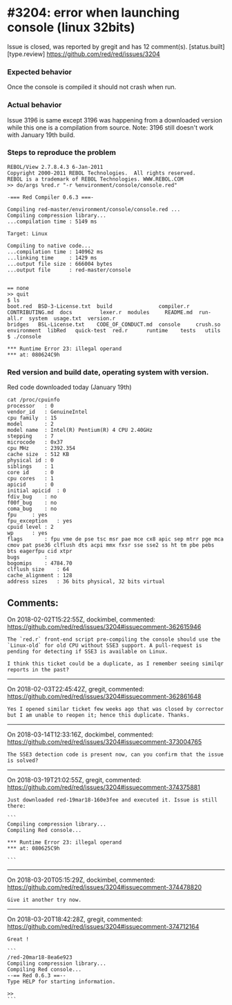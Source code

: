 
#3204: error when launching console (linux 32bits)
================================================================================
Issue is closed, was reported by gregit and has 12 comment(s).
[status.built] [type.review]
<https://github.com/red/red/issues/3204>

### Expected behavior
Once the console is compiled it should not crash when run.

### Actual behavior
Issue 3196 is same except 3196 was happening from a downloaded version while this one is a compilation from source.
Note: 3196 still doesn't work with January 19th build.

### Steps to reproduce the problem
```
REBOL/View 2.7.8.4.3 6-Jan-2011
Copyright 2000-2011 REBOL Technologies.  All rights reserved.
REBOL is a trademark of REBOL Technologies. WWW.REBOL.COM
>> do/args %red.r "-r %environment/console/console.red"

-=== Red Compiler 0.6.3 ===- 

Compiling red-master/environment/console/console.red ...
Compiling compression library...
...compilation time : 5149 ms

Target: Linux 

Compiling to native code...
...compilation time : 140962 ms
...linking time     : 1429 ms
...output file size : 666004 bytes
...output file      : red-master/console 


== none
>> quit
$ ls
boot.red  BSD-3-License.txt  build               compiler.r  CONTRIBUTING.md  docs         lexer.r  modules     README.md  run-all.r  system  usage.txt  version.r
bridges   BSL-License.txt    CODE_OF_CONDUCT.md  console     crush.so         environment  libRed   quick-test  red.r      runtime    tests   utils
$ ./console 

*** Runtime Error 23: illegal operand
*** at: 080624C9h

```

### Red version and build date, operating system with version.
Red code downloaded today (January 19th)
```
cat /proc/cpuinfo
processor	: 0
vendor_id	: GenuineIntel
cpu family	: 15
model		: 2
model name	: Intel(R) Pentium(R) 4 CPU 2.40GHz
stepping	: 7
microcode	: 0x37
cpu MHz		: 2392.354
cache size	: 512 KB
physical id	: 0
siblings	: 1
core id		: 0
cpu cores	: 1
apicid		: 0
initial apicid	: 0
fdiv_bug	: no
f00f_bug	: no
coma_bug	: no
fpu		: yes
fpu_exception	: yes
cpuid level	: 2
wp		: yes
flags		: fpu vme de pse tsc msr pae mce cx8 apic sep mtrr pge mca cmov pat pse36 clflush dts acpi mmx fxsr sse sse2 ss ht tm pbe pebs bts eagerfpu cid xtpr
bugs		:
bogomips	: 4784.70
clflush size	: 64
cache_alignment	: 128
address sizes	: 36 bits physical, 32 bits virtual
```


Comments:
--------------------------------------------------------------------------------

On 2018-02-02T15:22:55Z, dockimbel, commented:
<https://github.com/red/red/issues/3204#issuecomment-362615946>

    The `red.r` front-end script pre-compiling the console should use the `Linux-old` for old CPU without SSE3 support. A pull-request is pending for detecting if SSE3 is available on Linux.
    
    I think this ticket could be a duplicate, as I remember seeing similqr reports in the past?

--------------------------------------------------------------------------------

On 2018-02-03T22:45:42Z, gregit, commented:
<https://github.com/red/red/issues/3204#issuecomment-362861648>

    Yes I opened similar ticket few weeks ago that was closed by corrector but I am unable to reopen it; hence this duplicate. Thanks.

--------------------------------------------------------------------------------

On 2018-03-14T12:33:16Z, dockimbel, commented:
<https://github.com/red/red/issues/3204#issuecomment-373004765>

    The SSE3 detection code is present now, can you confirm that the issue is solved?

--------------------------------------------------------------------------------

On 2018-03-19T21:02:55Z, gregit, commented:
<https://github.com/red/red/issues/3204#issuecomment-374375881>

    Just downloaded red-19mar18-160e3fee and executed it. Issue is still there:
    
    ```
    Compiling compression library...
    Compiling Red console...
    
    *** Runtime Error 23: illegal operand
    *** at: 080625C9h
    
    ```

--------------------------------------------------------------------------------

On 2018-03-20T05:15:29Z, dockimbel, commented:
<https://github.com/red/red/issues/3204#issuecomment-374478820>

    Give it another try now.

--------------------------------------------------------------------------------

On 2018-03-20T18:42:28Z, gregit, commented:
<https://github.com/red/red/issues/3204#issuecomment-374712164>

    Great !
    
    ```
    /red-20mar18-8ea6e923 
    Compiling compression library...
    Compiling Red console...
    --== Red 0.6.3 ==-- 
    Type HELP for starting information. 
    
    >>
    ```
    

